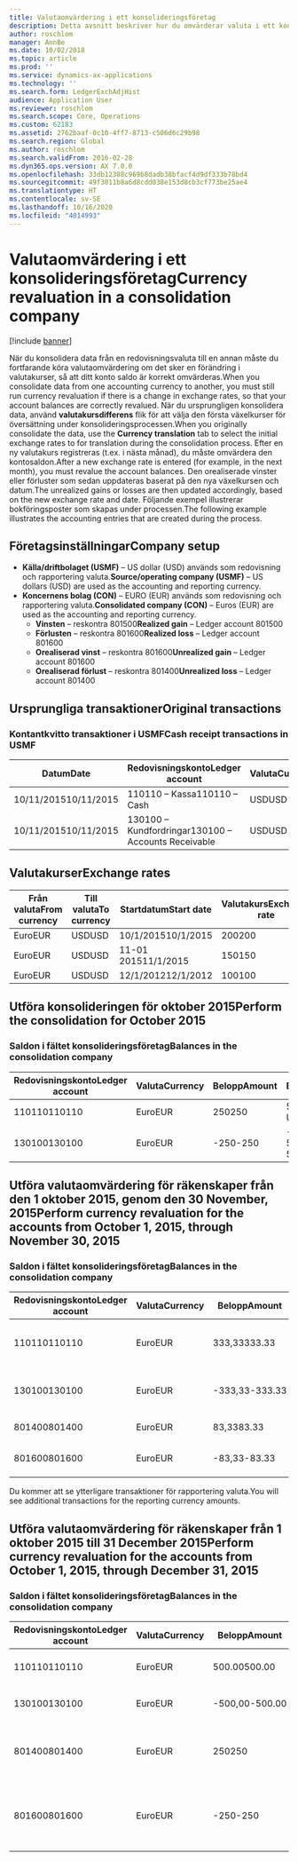 ```yaml
---
title: Valutaomvärdering i ett konsolideringsföretag
description: Detta avsnitt beskriver hur du omvärderar valuta i ett konsolideringsföretag.
author: roschlom
manager: AnnBe
ms.date: 10/02/2018
ms.topic: article
ms.prod: ''
ms.service: dynamics-ax-applications
ms.technology: ''
ms.search.form: LedgerExchAdjHist
audience: Application User
ms.reviewer: roschlom
ms.search.scope: Core, Operations
ms.custom: 62183
ms.assetid: 2762baaf-0c10-4ff7-8713-c506d6c29b98
ms.search.region: Global
ms.author: roschlom
ms.search.validFrom: 2016-02-28
ms.dyn365.ops.version: AX 7.0.0
ms.openlocfilehash: 33db12388c969b8dadb38bfacf4d9df333b78bd4
ms.sourcegitcommit: 49f3011b8a6d8cdd038e153d8cb3cf773be25ae4
ms.translationtype: HT
ms.contentlocale: sv-SE
ms.lasthandoff: 10/16/2020
ms.locfileid: "4014993"
---
```

# <a name="currency-revaluation-in-a-consolidation-company"></a><span data-ttu-id="b7a1b-103">Valutaomvärdering i ett konsolideringsföretag</span><span class="sxs-lookup"><span data-stu-id="b7a1b-103">Currency revaluation in a consolidation company</span></span>

[!include [banner](../includes/banner.md)]

<span data-ttu-id="b7a1b-104">När du konsolidera data från en redovisningsvaluta till en annan måste du fortfarande köra valutaomvärdering om det sker en förändring i valutakurser, så att ditt konto saldo är korrekt omvärderas.</span><span class="sxs-lookup"><span data-stu-id="b7a1b-104">When you consolidate data from one accounting currency to another, you must still run currency revaluation if there is a change in exchange rates, so that your account balances  are correctly revalued.</span></span> <span data-ttu-id="b7a1b-105">När du ursprungligen konsolidera data, använd **valutakursdifferens** flik för att välja den första växelkurser för översättning under konsolideringsprocessen.</span><span class="sxs-lookup"><span data-stu-id="b7a1b-105">When you originally consolidate the data, use the **Currency translation** tab to select the initial exchange rates to for translation during the consolidation process.</span></span> <span data-ttu-id="b7a1b-106">Efter en ny valutakurs registreras (t.ex. i nästa månad), du måste omvärdera den kontosaldon.</span><span class="sxs-lookup"><span data-stu-id="b7a1b-106">After a new exchange rate is entered (for example, in the next month), you must revalue the account balances.</span></span> <span data-ttu-id="b7a1b-107">Den orealiserade vinster eller förluster som sedan uppdateras baserat på den nya växelkursen och datum.</span><span class="sxs-lookup"><span data-stu-id="b7a1b-107">The unrealized gains or losses are then updated accordingly, based on the new exchange rate and date.</span></span> <span data-ttu-id="b7a1b-108">Följande exempel illustrerar bokföringsposter som skapas under processen.</span><span class="sxs-lookup"><span data-stu-id="b7a1b-108">The following example illustrates the accounting entries that are created during the process.</span></span>

## <a name="company-setup"></a><span data-ttu-id="b7a1b-109">Företagsinställningar</span><span class="sxs-lookup"><span data-stu-id="b7a1b-109">Company setup</span></span>
-   <span data-ttu-id="b7a1b-110">**Källa/driftbolaget (USMF)** – US dollar (USD) används som redovisning och rapportering valuta.</span><span class="sxs-lookup"><span data-stu-id="b7a1b-110">**Source/operating company (USMF)** – US dollars (USD) are used as the accounting and reporting currency.</span></span>
-   <span data-ttu-id="b7a1b-111">**Koncernens bolag (CON)** – EURO (EUR) används som redovisning och rapportering valuta.</span><span class="sxs-lookup"><span data-stu-id="b7a1b-111">**Consolidated company (CON)** – Euros (EUR) are used as the accounting and reporting currency.</span></span>
    -   <span data-ttu-id="b7a1b-112">**Vinsten** – reskontra 801500</span><span class="sxs-lookup"><span data-stu-id="b7a1b-112">**Realized gain** – Ledger account 801500</span></span>
    -   <span data-ttu-id="b7a1b-113">**Förlusten** – reskontra 801600</span><span class="sxs-lookup"><span data-stu-id="b7a1b-113">**Realized loss** – Ledger account 801600</span></span>
    -   <span data-ttu-id="b7a1b-114">**Orealiserad vinst** – reskontra 801600</span><span class="sxs-lookup"><span data-stu-id="b7a1b-114">**Unrealized gain** – Ledger account 801600</span></span>
    -   <span data-ttu-id="b7a1b-115">**Orealiserad förlust** – reskontra 801400</span><span class="sxs-lookup"><span data-stu-id="b7a1b-115">**Unrealized loss** – Ledger account 801400</span></span>

## <a name="original-transactions"></a><span data-ttu-id="b7a1b-116">Ursprungliga transaktioner</span><span class="sxs-lookup"><span data-stu-id="b7a1b-116">Original transactions</span></span>
### <a name="cash-receipt-transactions-in-usmf"></a><span data-ttu-id="b7a1b-117">Kontantkvitto transaktioner i USMF</span><span class="sxs-lookup"><span data-stu-id="b7a1b-117">Cash receipt transactions in USMF</span></span>

| <span data-ttu-id="b7a1b-118">Datum</span><span class="sxs-lookup"><span data-stu-id="b7a1b-118">Date</span></span>       | <span data-ttu-id="b7a1b-119">Redovisningskonto</span><span class="sxs-lookup"><span data-stu-id="b7a1b-119">Ledger account</span></span>               | <span data-ttu-id="b7a1b-120">Valuta</span><span class="sxs-lookup"><span data-stu-id="b7a1b-120">Currency</span></span> | <span data-ttu-id="b7a1b-121">Belopp</span><span class="sxs-lookup"><span data-stu-id="b7a1b-121">Amount</span></span> |
|------------|------------------------------|----------|--------|
| <span data-ttu-id="b7a1b-122">10/11/2015</span><span class="sxs-lookup"><span data-stu-id="b7a1b-122">10/11/2015</span></span> | <span data-ttu-id="b7a1b-123">110110 – Kassa</span><span class="sxs-lookup"><span data-stu-id="b7a1b-123">110110 – Cash</span></span>                | <span data-ttu-id="b7a1b-124">USD</span><span class="sxs-lookup"><span data-stu-id="b7a1b-124">USD</span></span>      | <span data-ttu-id="b7a1b-125">500</span><span class="sxs-lookup"><span data-stu-id="b7a1b-125">500</span></span>    |
| <span data-ttu-id="b7a1b-126">10/11/2015</span><span class="sxs-lookup"><span data-stu-id="b7a1b-126">10/11/2015</span></span> | <span data-ttu-id="b7a1b-127">130100 – Kundfordringar</span><span class="sxs-lookup"><span data-stu-id="b7a1b-127">130100 – Accounts Receivable</span></span> | <span data-ttu-id="b7a1b-128">USD</span><span class="sxs-lookup"><span data-stu-id="b7a1b-128">USD</span></span>      | <span data-ttu-id="b7a1b-129">-500</span><span class="sxs-lookup"><span data-stu-id="b7a1b-129">-500</span></span>   |

## <a name="exchange-rates"></a><span data-ttu-id="b7a1b-130">Valutakurser</span><span class="sxs-lookup"><span data-stu-id="b7a1b-130">Exchange rates</span></span>

| <span data-ttu-id="b7a1b-131">Från valuta</span><span class="sxs-lookup"><span data-stu-id="b7a1b-131">From currency</span></span> | <span data-ttu-id="b7a1b-132">Till valuta</span><span class="sxs-lookup"><span data-stu-id="b7a1b-132">To currency</span></span> | <span data-ttu-id="b7a1b-133">Startdatum</span><span class="sxs-lookup"><span data-stu-id="b7a1b-133">Start date</span></span> | <span data-ttu-id="b7a1b-134">Valutakurs</span><span class="sxs-lookup"><span data-stu-id="b7a1b-134">Exchange rate</span></span> |
|---------------|-------------|------------|---------------|
| <span data-ttu-id="b7a1b-135">Euro</span><span class="sxs-lookup"><span data-stu-id="b7a1b-135">EUR</span></span>           | <span data-ttu-id="b7a1b-136">USD</span><span class="sxs-lookup"><span data-stu-id="b7a1b-136">USD</span></span>         | <span data-ttu-id="b7a1b-137">10/1/2015</span><span class="sxs-lookup"><span data-stu-id="b7a1b-137">10/1/2015</span></span>  | <span data-ttu-id="b7a1b-138">200</span><span class="sxs-lookup"><span data-stu-id="b7a1b-138">200</span></span>           |
| <span data-ttu-id="b7a1b-139">Euro</span><span class="sxs-lookup"><span data-stu-id="b7a1b-139">EUR</span></span>           | <span data-ttu-id="b7a1b-140">USD</span><span class="sxs-lookup"><span data-stu-id="b7a1b-140">USD</span></span>         | <span data-ttu-id="b7a1b-141">11-01 2015</span><span class="sxs-lookup"><span data-stu-id="b7a1b-141">11/1/2015</span></span>  | <span data-ttu-id="b7a1b-142">150</span><span class="sxs-lookup"><span data-stu-id="b7a1b-142">150</span></span>           |
| <span data-ttu-id="b7a1b-143">Euro</span><span class="sxs-lookup"><span data-stu-id="b7a1b-143">EUR</span></span>           | <span data-ttu-id="b7a1b-144">USD</span><span class="sxs-lookup"><span data-stu-id="b7a1b-144">USD</span></span>         | <span data-ttu-id="b7a1b-145">12/1/2012</span><span class="sxs-lookup"><span data-stu-id="b7a1b-145">12/1/2012</span></span>  | <span data-ttu-id="b7a1b-146">100</span><span class="sxs-lookup"><span data-stu-id="b7a1b-146">100</span></span>           |

## <a name="perform-the-consolidation-for-october-2015"></a><span data-ttu-id="b7a1b-147">Utföra konsolideringen för oktober 2015</span><span class="sxs-lookup"><span data-stu-id="b7a1b-147">Perform the consolidation for October 2015</span></span>
### <a name="balances-in-the-consolidation-company"></a><span data-ttu-id="b7a1b-148">Saldon i fältet konsolideringsföretag</span><span class="sxs-lookup"><span data-stu-id="b7a1b-148">Balances in the consolidation company</span></span>

| <span data-ttu-id="b7a1b-149">Redovisningskonto</span><span class="sxs-lookup"><span data-stu-id="b7a1b-149">Ledger account</span></span> | <span data-ttu-id="b7a1b-150">Valuta</span><span class="sxs-lookup"><span data-stu-id="b7a1b-150">Currency</span></span> | <span data-ttu-id="b7a1b-151">Belopp</span><span class="sxs-lookup"><span data-stu-id="b7a1b-151">Amount</span></span> | <span data-ttu-id="b7a1b-152">Beräkning</span><span class="sxs-lookup"><span data-stu-id="b7a1b-152">Calculation</span></span>    |
|----------------|----------|--------|----------------|
| <span data-ttu-id="b7a1b-153">110110</span><span class="sxs-lookup"><span data-stu-id="b7a1b-153">110110</span></span>         | <span data-ttu-id="b7a1b-154">Euro</span><span class="sxs-lookup"><span data-stu-id="b7a1b-154">EUR</span></span>      | <span data-ttu-id="b7a1b-155">250</span><span class="sxs-lookup"><span data-stu-id="b7a1b-155">250</span></span>    | <span data-ttu-id="b7a1b-156">500 USD × 50 %</span><span class="sxs-lookup"><span data-stu-id="b7a1b-156">500 USD × 50%</span></span>  |
| <span data-ttu-id="b7a1b-157">130100</span><span class="sxs-lookup"><span data-stu-id="b7a1b-157">130100</span></span>         | <span data-ttu-id="b7a1b-158">Euro</span><span class="sxs-lookup"><span data-stu-id="b7a1b-158">EUR</span></span>      | <span data-ttu-id="b7a1b-159">-250</span><span class="sxs-lookup"><span data-stu-id="b7a1b-159">-250</span></span>   | <span data-ttu-id="b7a1b-160">-500 USD × 50%</span><span class="sxs-lookup"><span data-stu-id="b7a1b-160">-500 USD × 50%</span></span> |

## <a name="perform-currency-revaluation-for-the-accounts-from-october-1-2015-through-november-30-2015"></a><span data-ttu-id="b7a1b-161">Utföra valutaomvärdering för räkenskaper från den 1 oktober 2015, genom den 30 November, 2015</span><span class="sxs-lookup"><span data-stu-id="b7a1b-161">Perform currency revaluation for the accounts from October 1, 2015, through November 30, 2015</span></span>
### <a name="balances-in-the-consolidation-company"></a><span data-ttu-id="b7a1b-162">Saldon i fältet konsolideringsföretag</span><span class="sxs-lookup"><span data-stu-id="b7a1b-162">Balances in the consolidation company</span></span>

| <span data-ttu-id="b7a1b-163">Redovisningskonto</span><span class="sxs-lookup"><span data-stu-id="b7a1b-163">Ledger account</span></span> | <span data-ttu-id="b7a1b-164">Valuta</span><span class="sxs-lookup"><span data-stu-id="b7a1b-164">Currency</span></span> | <span data-ttu-id="b7a1b-165">Belopp</span><span class="sxs-lookup"><span data-stu-id="b7a1b-165">Amount</span></span>  | <span data-ttu-id="b7a1b-166">Beräkning</span><span class="sxs-lookup"><span data-stu-id="b7a1b-166">Calculation</span></span>                        |
|----------------|----------|---------|------------------------------------|
| <span data-ttu-id="b7a1b-167">110110</span><span class="sxs-lookup"><span data-stu-id="b7a1b-167">110110</span></span>         | <span data-ttu-id="b7a1b-168">Euro</span><span class="sxs-lookup"><span data-stu-id="b7a1b-168">EUR</span></span>      | <span data-ttu-id="b7a1b-169">333,33</span><span class="sxs-lookup"><span data-stu-id="b7a1b-169">333.33</span></span>  | <span data-ttu-id="b7a1b-170">Ursprungligt belopp av 500 × 66,6667 %</span><span class="sxs-lookup"><span data-stu-id="b7a1b-170">Original amount of 500 × 66.6667%</span></span>  |
| <span data-ttu-id="b7a1b-171">130100</span><span class="sxs-lookup"><span data-stu-id="b7a1b-171">130100</span></span>         | <span data-ttu-id="b7a1b-172">Euro</span><span class="sxs-lookup"><span data-stu-id="b7a1b-172">EUR</span></span>      | <span data-ttu-id="b7a1b-173">-333,33</span><span class="sxs-lookup"><span data-stu-id="b7a1b-173">-333.33</span></span> | <span data-ttu-id="b7a1b-174">Ursprungligt belopp -500 × 66,6667 %</span><span class="sxs-lookup"><span data-stu-id="b7a1b-174">Original amount of -500 × 66.6667%</span></span> |
| <span data-ttu-id="b7a1b-175">801400</span><span class="sxs-lookup"><span data-stu-id="b7a1b-175">801400</span></span>         | <span data-ttu-id="b7a1b-176">Euro</span><span class="sxs-lookup"><span data-stu-id="b7a1b-176">EUR</span></span>      | <span data-ttu-id="b7a1b-177">83,33</span><span class="sxs-lookup"><span data-stu-id="b7a1b-177">83.33</span></span>   | <span data-ttu-id="b7a1b-178">333,33 – 250</span><span class="sxs-lookup"><span data-stu-id="b7a1b-178">333.33 – 250</span></span>                       |
| <span data-ttu-id="b7a1b-179">801600</span><span class="sxs-lookup"><span data-stu-id="b7a1b-179">801600</span></span>         | <span data-ttu-id="b7a1b-180">Euro</span><span class="sxs-lookup"><span data-stu-id="b7a1b-180">EUR</span></span>      | <span data-ttu-id="b7a1b-181">-83,33</span><span class="sxs-lookup"><span data-stu-id="b7a1b-181">-83.33</span></span>  | <span data-ttu-id="b7a1b-182">-333,33 – (-250)</span><span class="sxs-lookup"><span data-stu-id="b7a1b-182">-333.33 – (-250)</span></span>                   |

<span data-ttu-id="b7a1b-183">Du kommer att se ytterligare transaktioner för rapportering valuta.</span><span class="sxs-lookup"><span data-stu-id="b7a1b-183">You will see additional transactions for the reporting currency amounts.</span></span>

## <a name="perform-currency-revaluation-for-the-accounts-from-october-1-2015-through-december-31-2015"></a><span data-ttu-id="b7a1b-184">Utföra valutaomvärdering för räkenskaper från 1 oktober 2015 till 31 December 2015</span><span class="sxs-lookup"><span data-stu-id="b7a1b-184">Perform currency revaluation for the accounts from October 1, 2015, through December 31, 2015</span></span>
### <a name="balances-in-the-consolidation-company"></a><span data-ttu-id="b7a1b-185">Saldon i fältet konsolideringsföretag</span><span class="sxs-lookup"><span data-stu-id="b7a1b-185">Balances in the consolidation company</span></span>

| <span data-ttu-id="b7a1b-186">Redovisningskonto</span><span class="sxs-lookup"><span data-stu-id="b7a1b-186">Ledger account</span></span> | <span data-ttu-id="b7a1b-187">Valuta</span><span class="sxs-lookup"><span data-stu-id="b7a1b-187">Currency</span></span> | <span data-ttu-id="b7a1b-188">Belopp</span><span class="sxs-lookup"><span data-stu-id="b7a1b-188">Amount</span></span>  | <span data-ttu-id="b7a1b-189">Beräkning</span><span class="sxs-lookup"><span data-stu-id="b7a1b-189">Calculation</span></span>                                          |
|----------------|----------|---------|------------------------------------------------------|
| <span data-ttu-id="b7a1b-190">110110</span><span class="sxs-lookup"><span data-stu-id="b7a1b-190">110110</span></span>         | <span data-ttu-id="b7a1b-191">Euro</span><span class="sxs-lookup"><span data-stu-id="b7a1b-191">EUR</span></span>      | <span data-ttu-id="b7a1b-192">500.00</span><span class="sxs-lookup"><span data-stu-id="b7a1b-192">500.00</span></span>  | <span data-ttu-id="b7a1b-193">Ursprungligt belopp av 500 × 1</span><span class="sxs-lookup"><span data-stu-id="b7a1b-193">Original amount of 500 × 1</span></span>                           |
| <span data-ttu-id="b7a1b-194">130100</span><span class="sxs-lookup"><span data-stu-id="b7a1b-194">130100</span></span>         | <span data-ttu-id="b7a1b-195">Euro</span><span class="sxs-lookup"><span data-stu-id="b7a1b-195">EUR</span></span>      | <span data-ttu-id="b7a1b-196">-500,00</span><span class="sxs-lookup"><span data-stu-id="b7a1b-196">-500.00</span></span> | <span data-ttu-id="b7a1b-197">Ursprungligt belopp -500 × 1</span><span class="sxs-lookup"><span data-stu-id="b7a1b-197">Original amount of -500 × 1</span></span>                          |
| <span data-ttu-id="b7a1b-198">801400</span><span class="sxs-lookup"><span data-stu-id="b7a1b-198">801400</span></span>         | <span data-ttu-id="b7a1b-199">Euro</span><span class="sxs-lookup"><span data-stu-id="b7a1b-199">EUR</span></span>      | <span data-ttu-id="b7a1b-200">250</span><span class="sxs-lookup"><span data-stu-id="b7a1b-200">250</span></span>     | <span data-ttu-id="b7a1b-201">500 – 333,33 = 166,67 166,67 83,33 + = 250</span><span class="sxs-lookup"><span data-stu-id="b7a1b-201">500 – 333.33 = 166.67 166.67 + 83.33 = 250</span></span>           |
| <span data-ttu-id="b7a1b-202">801600</span><span class="sxs-lookup"><span data-stu-id="b7a1b-202">801600</span></span>         | <span data-ttu-id="b7a1b-203">Euro</span><span class="sxs-lookup"><span data-stu-id="b7a1b-203">EUR</span></span>      | <span data-ttu-id="b7a1b-204">-250</span><span class="sxs-lookup"><span data-stu-id="b7a1b-204">-250</span></span>    | <span data-ttu-id="b7a1b-205">-500 – (-333,33) = -166,67 -166,67 + (-83,33) = -250</span><span class="sxs-lookup"><span data-stu-id="b7a1b-205">-500 – (-333.33) = -166.67 -166.67 + (-83.33) = -250</span></span> |





